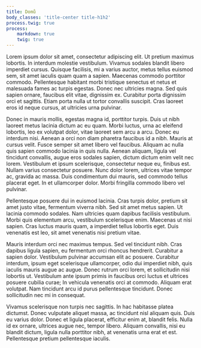 ```yaml
---
title: Domů
body_classes: 'title-center title-h1h2'
process.twig: true
process:
    markdown: true
    twig: true
---
```


<p>
Lorem ipsum dolor sit amet, consectetur adipiscing elit. Ut pretium maximus lobortis. In interdum molestie vestibulum. Vivamus sodales blandit libero imperdiet cursus. Quisque facilisis, mi a varius auctor, metus tellus euismod sem, sit amet iaculis quam quam a sapien. Maecenas commodo porttitor commodo. Pellentesque habitant morbi tristique senectus et netus et malesuada fames ac turpis egestas. Donec nec ultricies magna. Sed quis sapien ornare, faucibus elit vitae, dignissim ex. Curabitur porta dignissim orci et sagittis. Etiam porta nulla ut tortor convallis suscipit. Cras laoreet eros id neque cursus, at ultricies urna pulvinar.

Donec in mauris mollis, egestas magna id, porttitor turpis. Duis ut nibh laoreet metus lacinia dictum ac eu quam. Morbi luctus, urna ac eleifend lobortis, leo ex volutpat dolor, vitae laoreet sem arcu a arcu. Donec eu interdum nisi. Aenean a orci non diam pharetra faucibus id a nibh. Mauris at cursus velit. Fusce semper sit amet libero vel faucibus. Aliquam ac nulla quis sapien commodo lacinia in quis nulla. Aenean aliquam, ligula vel tincidunt convallis, augue eros sodales sapien, dictum dictum enim velit nec lorem. Vestibulum et ipsum scelerisque, consectetur neque eu, finibus est. Nullam varius consectetur posuere. Nunc dolor lorem, ultrices vitae tempor ac, gravida ac massa. Duis condimentum dui mauris, sed commodo tellus placerat eget. In et ullamcorper dolor. Morbi fringilla commodo libero vel pulvinar.

Pellentesque posuere dui in euismod lacinia. Cras turpis dolor, pretium sit amet justo vitae, fermentum viverra nibh. Sed sit amet metus sapien. Ut lacinia commodo sodales. Nam ultricies quam dapibus facilisis vestibulum. Morbi quis elementum arcu, vestibulum scelerisque enim. Maecenas ut nisi sapien. Cras luctus mauris quam, a imperdiet tellus lobortis eget. Duis venenatis est leo, sit amet venenatis nisi pretium vitae.

Mauris interdum orci nec maximus tempus. Sed vel tincidunt nibh. Cras dapibus ligula sapien, eu fermentum orci rhoncus hendrerit. Curabitur a sapien dolor. Vestibulum pulvinar accumsan elit ac posuere. Curabitur interdum, ipsum eget scelerisque ullamcorper, odio dui imperdiet nibh, quis iaculis mauris augue ac augue. Donec rutrum orci lorem, et sollicitudin nisi lobortis ut. Vestibulum ante ipsum primis in faucibus orci luctus et ultrices posuere cubilia curae; In vehicula venenatis orci at commodo. Aliquam erat volutpat. Nam tincidunt arcu id purus pellentesque tincidunt. Donec sollicitudin nec mi in consequat.

Vivamus scelerisque non turpis nec sagittis. In hac habitasse platea dictumst. Donec vulputate aliquet massa, ac tincidunt nisl aliquam quis. Duis eu varius dolor. Donec et ligula placerat, efficitur enim at, blandit felis. Nulla id ex ornare, ultrices augue nec, tempor libero. Aliquam convallis, nisi eu blandit dictum, ligula nulla porttitor nibh, at venenatis urna erat et est. Pellentesque pretium pellentesque iaculis.
</p>